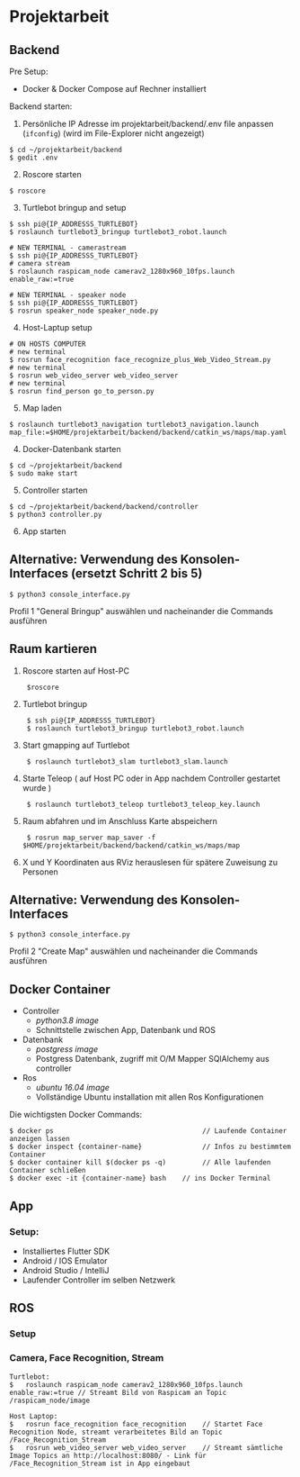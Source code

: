 # Projektarbeit

## Backend

Pre Setup:
  - Docker & Docker Compose auf Rechner installiert

Backend starten:
  1. Persönliche IP Adresse im projektarbeit/backend/.env file anpassen (`ifconfig`) (wird im File-Explorer nicht angezeigt)
  
  	$ cd ~/projektarbeit/backend
	$ gedit .env
  	
  2. Roscore starten
  	
	$ roscore
	
  3. Turtlebot bringup and setup
  
  	$ ssh pi@{IP_ADDRESSS_TURTLEBOT}
	$ roslaunch turtlebot3_bringup turtlebot3_robot.launch
	
	# NEW TERMINAL - camerastream
	$ ssh pi@{IP_ADDRESSS_TURTLEBOT}
	# camera stream
	$ roslaunch raspicam_node camerav2_1280x960_10fps.launch enable_raw:=true
	
	# NEW TERMINAL - speaker node
	$ ssh pi@{IP_ADDRESSS_TURTLEBOT}
	$ rosrun speaker_node speaker_node.py
	
  4. Host-Laptup setup
  
	# ON HOSTS COMPUTER
	# new terminal
	$ rosrun face_recognition face_recognize_plus_Web_Video_Stream.py
	# new terminal
	$ rosrun web_video_server web_video_server
	# new terminal
	$ rosrun find_person go_to_person.py
	
  5. Map laden
  	
	$ roslaunch turtlebot3_navigation turtlebot3_navigation.launch map_file:=$HOME/projektarbeit/backend/backend/catkin_ws/maps/map.yaml 
  
  4. Docker-Datenbank starten

	$ cd ~/projektarbeit/backend
	$ sudo make start
	
  5. Controller starten
  
	$ cd ~/projektarbeit/backend/backend/controller
	$ python3 controller.py
	
  6. App starten



## Alternative: Verwendung des Konsolen-Interfaces (ersetzt Schritt 2 bis 5)

	$ python3 console_interface.py
  
Profil 1 "General Bringup" auswählen und nacheinander die Commands ausführen


  
  
  
## Raum kartieren
	
1. Roscore starten auf Host-PC
		
		$roscore
	
2. Turtlebot bringup
	
		$ ssh pi@{IP_ADDRESSS_TURTLEBOT}
		$ roslaunch turtlebot3_bringup turtlebot3_robot.launch

3. Start gmapping auf Turtlebot
		
		$ roslaunch turtlebot3_slam turtlebot3_slam.launch
		
4. Starte Teleop ( auf Host PC oder in App nachdem Controller gestartet wurde )
	
		$ roslaunch turtlebot3_teleop turtlebot3_teleop_key.launch
		
5. Raum abfahren und im Anschluss Karte abspeichern
	
		$ rosrun map_server map_saver -f $HOME/projektarbeit/backend/backend/catkin_ws/maps/map
		
6. X und Y Koordinaten aus RViz herauslesen für spätere Zuweisung zu Personen



## Alternative: Verwendung des Konsolen-Interfaces  

 	$ python3 console_interface.py

Profil 2 "Create Map" auswählen und nacheinander die Commands ausführen




## Docker Container

- Controller
    - _python3.8 image_
    - Schnittstelle zwischen App, Datenbank und ROS
- Datenbank
    - _postgress image_
    - Postgress Datenbank, zugriff mit O/M Mapper SQlAlchemy aus controller
- Ros  
    - _ubuntu 16.04 image_ 
    - Vollständige Ubuntu installation mit allen Ros Konfigurationen


Die wichtigsten Docker Commands:

    $ docker ps                                     // Laufende Container anzeigen lassen
    $ docker inspect {container-name}               // Infos zu bestimmtem Container
    $ docker container kill $(docker ps -q)         // Alle laufenden Container schließen
    $ docker exec -it {container-name} bash    // ins Docker Terminal


## App

### Setup:

- Installiertes Flutter SDK
- Android / IOS Emulator
- Android Studio / IntelliJ
- Laufender Controller im selben Netzwerk


## ROS

### Setup

    

### Camera, Face Recognition, Stream

    Turtlebot:
    $	roslaunch raspicam_node camerav2_1280x960_10fps.launch enable_raw:=true	// Streamt Bild von Raspicam an Topic /raspicam_node/image

    Host Laptop:
    $	rosrun face_recognition face_recognition	// Startet Face Recognition Node, streamt verarbeitetes Bild an Topic /Face_Recognition_Stream 
    $	rosrun web_video_server web_video_server  	// Streamt sämtliche Image Topics an http://localhost:8080/ - Link für /Face_Recognition_Stream ist in App eingebaut
